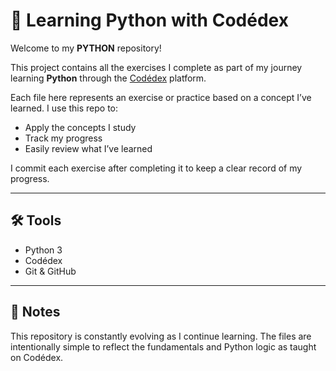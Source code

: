 # 🐍 Learning Python with Codédex

Welcome to my **PYTHON** repository!

This project contains all the exercises I complete as part of my journey learning **Python** through the [Codédex](https://www.codedex.io/) platform.

Each file here represents an exercise or practice based on a concept I’ve learned. I use this repo to:

- Apply the concepts I study
- Track my progress
- Easily review what I’ve learned

I commit each exercise after completing it to keep a clear record of my progress.

---

## 🛠️ Tools

- Python 3
- Codédex
- Git & GitHub

---

## 📌 Notes

This repository is constantly evolving as I continue learning. The files are intentionally simple to reflect the fundamentals and Python logic as taught on Codédex.
